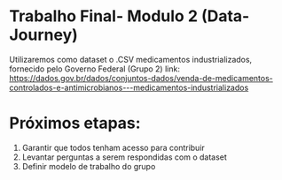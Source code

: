 # Trabalho Final- Modulo 2 (Data-Journey) 
Utilizaremos como dataset o .CSV medicamentos industrializados, fornecido pelo Governo Federal (Grupo 2)
link: https://dados.gov.br/dados/conjuntos-dados/venda-de-medicamentos-controlados-e-antimicrobianos---medicamentos-industrializados

# Próximos etapas:
1) Garantir que todos tenham acesso para contribuir
2) Levantar perguntas a serem respondidas com o dataset
3) Definir modelo de trabalho do grupo

